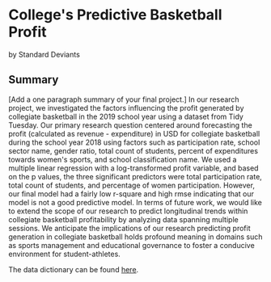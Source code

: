 # College's Predictive Basketball Profit
by Standard Deviants

## Summary
[Add a one paragraph summary of your final project.]
In our research project, we investigated the factors influencing the profit generated by collegiate basketball in the 2019 school year using a dataset from Tidy Tuesday.
Our primary research question centered around forecasting the profit (calculated as revenue - expenditure) in USD for collegiate basketball during the school year 2018 using factors such as participation rate, school sector name, gender ratio, total count of students, percent of expenditures towards women's sports, and school classification name. 
We used a multiple linear regression with a log-transformed profit variable, and based on the p values, the three significant predictors were total participation rate, total count of students, and percentage of women participation. However, our final model had a fairly low r-square and high rmse indicating that our model is not a good predictive model. In terms of future work, we would like to extend the scope of our research to predict longitudinal trends within collegiate basketball profitability by analyzing data spanning multiple sessions. We anticipate the implications of our research predicting profit generation in collegiate basketball holds profound meaning in domains such as sports management and educational governance to foster a conducive environment for student-athletes. 


The data dictionary can be found [here](data/README.md).
